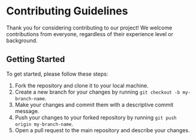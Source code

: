 # Contributing Guidelines

Thank you for considering contributing to our project! We welcome contributions from everyone, regardless of their experience level or background.

## Getting Started

To get started, please follow these steps:

1. Fork the repository and clone it to your local machine.
3. Create a new branch for your changes by running `git checkout -b my-branch-name`.
4. Make your changes and commit them with a descriptive commit message.
5. Push your changes to your forked repository by running `git push origin my-branch-name`.
6. Open a pull request to the main repository and describe your changes.
